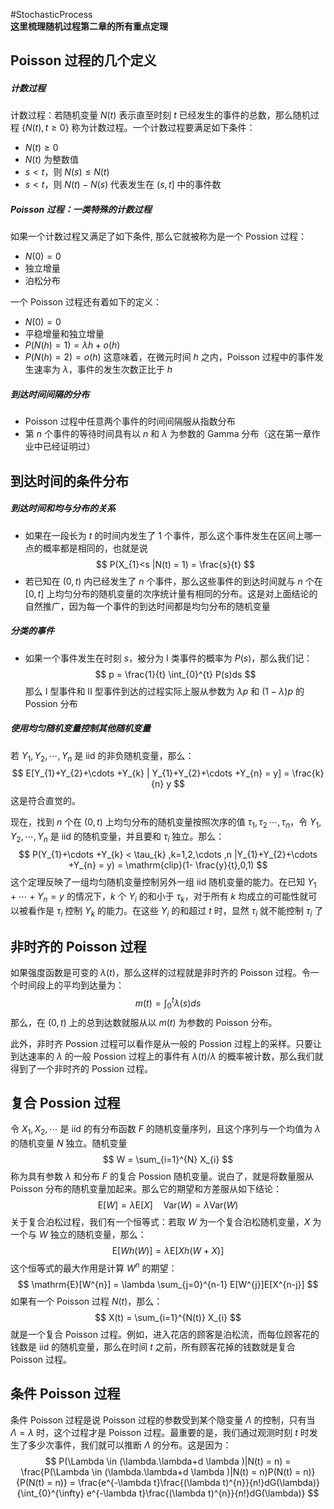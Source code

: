 #StochasticProcess  
**这里梳理随机过程第二章的所有重点定理** 

## Poisson 过程的几个定义
##### 计数过程
计数过程：若随机变量 $N(t)$ 表示直至时刻 $t$ 已经发生的事件的总数，那么随机过程 $\{N(t), t\ge 0\}$ 称为计数过程。一个计数过程要满足如下条件：
- $N (t) \ge 0$
- $N(t)$ 为整数值
- $s<t$，则 $N (s) \le N(t)$
- $s<t$，则 $N (t) - N(s)$ 代表发生在 $(s,t]$ 中的事件数

##### Poisson 过程：一类特殊的计数过程
如果一个计数过程又满足了如下条件, 那么它就被称为是一个 Possion 过程：
- $N (0) = 0$
- 独立增量
- 泊松分布

一个 Poisson 过程还有着如下的定义：
- $N (0) = 0$
- 平稳增量和独立增量
- $P (N (h) = 1) = \lambda h +o(h)$
- $P (N (h) = 2) = o(h)$
这意味着，在微元时间 $h$ 之内，Poisson 过程中的事件发生速率为 $\lambda$，事件的发生次数正比于 $h$

##### 到达时间间隔的分布
- Poisson 过程中任意两个事件的时间间隔服从指数分布
- 第 $n$ 个事件的等待时间具有以 $n$ 和 $\lambda$ 为参数的 Gamma 分布（这在第一章作业中已经证明过）

## 到达时间的条件分布
##### 到达时间和均与分布的关系
- 如果在一段长为 $t$ 的时间内发生了 1 个事件，那么这个事件发生在区间上哪一点的概率都是相同的，也就是说
$$
P(X_{1}<s |N(t) = 1) = \frac{s}{t}
$$
- 若已知在 $(0,t)$ 内已经发生了 $n$ 个事件，那么这些事件的到达时间就与 $n$ 个在 $[0,t]$ 上均匀分布的随机变量的次序统计量有相同的分布。这是对上面结论的自然推广，因为每一个事件的到达时间都是均匀分布的随机变量

##### 分类的事件
- 如果一个事件发生在时刻 $s$，被分为 I 类事件的概率为 $P(s)$，那么我们记：
$$
p = \frac{1}{t} \int_{0}^{t} P(s)ds 
$$
那么 I 型事件和 II 型事件到达的过程实际上服从参数为 $\lambda p$ 和 $(1-\lambda) p$ 的 Possion 分布

##### 使用均匀随机变量控制其他随机变量
若 $Y_{1}, Y_{2},\cdots ,Y_{n}$ 是 iid 的非负随机变量，那么：
$$
E[Y_{1}+Y_{2}+\cdots +Y_{k} | Y_{1}+Y_{2}+\cdots +Y_{n} = y] = \frac{k}{n} y
$$
这是符合直觉的。

现在，找到 $n$ 个在 $(0,t)$ 上均匀分布的随机变量按照次序的值 $\tau_{1},\tau_{2}\, \cdots ,\tau_{n}$，令 $Y_{1}, Y_{2},\cdots ,Y_{n}$ 是 iid 的随机变量，并且要和 $\tau_{i}$ 独立。那么：
$$
P(Y_{1}+\cdots +Y_{k} < \tau_{k} ,k=1,2,\cdots ,n |Y_{1}+Y_{2}+\cdots +Y_{n} = y) = \mathrm{clip}(1- \frac{y}{t},0,1)
$$
这个定理反映了一组均匀随机变量控制另外一组 iid 随机变量的能力。在已知 $Y_{1}+\cdots +Y_{n}= y$ 的情况下，$k$ 个 $Y_{i}$ 的和小于 $\tau_{k}$，对于所有 $k$ 均成立的可能性就可以被看作是 $\tau_{i}$ 控制 $Y_{k}$ 的能力。在这些 $Y_{i}$ 的和超过 $t$ 时，显然 $\tau_{i}$ 就不能控制 $\tau_{i}$ 了

## 非时齐的 Poisson 过程
如果强度函数是可变的 $\lambda(t)$，那么这样的过程就是非时齐的 Poisson 过程。令一个时间段上的平均到达量为：
$$
m(t) = \int_{0}^{t} \lambda(s)ds 
$$
那么，在 $(0,t)$ 上的总到达数就服从以 $m(t)$ 为参数的 Poisson 分布。

此外，非时齐 Possion 过程可以看作是从一般的 Possion 过程上的采样。只要让到达速率的 $\lambda$ 的一般 Possion 过程上的事件有 $\lambda (t) / \lambda$ 的概率被计数，那么我们就得到了一个非时齐的 Possion 过程。

## 复合 Possion 过程
令 $X_{1}, X_{2},\cdots$ 是 iid 的有分布函数 $F$ 的随机变量序列，且这个序列与一个均值为 $\lambda$ 的随机变量 $N$ 独立。随机变量
$$
W = \sum_{i=1}^{N} X_{i}
$$
称为具有参数 $\lambda$ 和分布 $F$ 的复合 Possion 随机变量。说白了，就是将数量服从 Poisson 分布的随机变量加起来。那么它的期望和方差服从如下结论：
$$
\mathrm{E}[W] = \lambda \mathrm{E}[X] \quad  \mathrm{Var}(W) = \lambda \mathrm{Var}(W)
$$
关于复合泊松过程，我们有一个恒等式：若取 $W$ 为一个复合泊松随机变量，$X$ 为一个与 $W$ 独立的随机变量，那么：
$$
\mathrm{E}[Wh(W)] = \lambda \mathrm{E}[Xh(W+X)]
$$
这个恒等式的最大作用是计算 $W^n$ 的期望：
$$
\mathrm{E}[W^{n}] = \lambda \sum_{j=0}^{n-1} E[W^{j}]E[X^{n-j}]
$$
如果有一个 Poisson 过程 $N(t)$，那么：
$$
X(t) = \sum_{i=1}^{N(t)} X_{i}
$$
就是一个复合 Poisson 过程。例如，进入花店的顾客是泊松流，而每位顾客花的钱数是 iid 的随机变量，那么在时间 $t$ 之前，所有顾客花掉的钱数就是复合 Poisson 过程。

## 条件 Poisson 过程
条件 Poisson 过程是说 Poisson 过程的参数受到某个隐变量 $\Lambda$ 的控制，只有当 $\Lambda = \lambda$ 时，这个过程才是 Poisson 过程。最重要的是，我们通过观测时刻 $t$ 时发生了多少次事件，我们就可以推断  $\Lambda$ 的分布。这是因为：
$$
P(\Lambda \in (\lambda.\lambda+d \lambda )|N(t) = n) = \frac{P(\Lambda \in (\lambda.\lambda+d \lambda )|N(t) = n)P(N(t) = n)}{P(N(t) = n)} = \frac{e^{-\lambda t}\frac{(\lambda t)^{n}}{n!}dG(\lambda)}{\int_{0}^{\infty} e^{-\lambda t}\frac{(\lambda t)^{n}}{n!}dG(\lambda)}
$$

